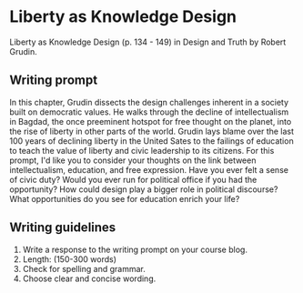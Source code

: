 # Liberty as Knowledge Design

Liberty as Knowledge Design \(p. 134 - 149\) in Design and Truth by Robert Grudin.

## **Writing prompt**

In this chapter, Grudin dissects the design challenges inherent in a society built on democratic values. He walks through the decline of intellectualism in Bagdad, the once preeminent hotspot for free thought on the planet, into the rise of liberty in other parts of the world. Grudin lays blame over the last 100 years of declining liberty in the United Sates to the failings of education to teach the value of liberty and civic leadership to its citizens. For this prompt, I'd like you to consider your thoughts on the link between intellectualism, education, and free expression. Have you ever felt a sense of civic duty? Would you ever run for political office if you had the opportunity? How could design play a bigger role in political discourse? What opportunities do you see for education enrich your life?

## **Writing guidelines**

1. Write a response to the writing prompt on your course blog.
2. Length: \(150-300 words\)
3. Check for spelling and grammar.
4. Choose clear and concise wording.




